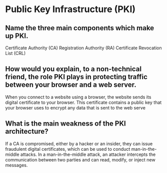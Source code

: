 # Public Key Infrastructure (PKI)

## Name the three main components which make up PKI.
Certificate Authority (CA)
Registration Authority (RA)
Certificate Revocation List (CRL)

## How would you explain, to a non-technical friend, the role PKI plays in protecting traffic between your browser and a web server.
When you connect to a website using a browser, the website sends its digital certificate to your browser. This certificate contains a public key that your browser uses to encrypt any data that is sent to the web serve

## What is the main weakness of the PKI architecture?
If a CA is compromised, either by a hacker or an insider, they can issue fraudulent digital certificates, which can be used to conduct man-in-the-middle attacks. In a man-in-the-middle attack, an attacker intercepts the communication between two parties and can read, modify, or inject new messages.